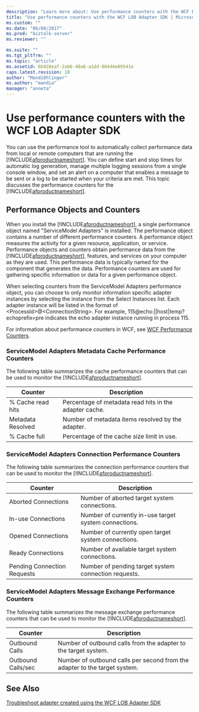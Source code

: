 ```yaml
---
description: "Learn more about: Use performance counters with the WCF LOB Adapter SDK"
title: "Use performance counters with the WCF LOB Adapter SDK | Microsoft Docs"
ms.custom: ""
ms.date: "06/08/2017"
ms.prod: "biztalk-server"
ms.reviewer: ""

ms.suite: ""
ms.tgt_pltfrm: ""
ms.topic: "article"
ms.assetid: 6b928eaf-2ab6-40a6-a1dd-804d4e89541e
caps.latest.revision: 10
author: "MandiOhlinger"
ms.author: "mandia"
manager: "anneta"
---
```

# Use performance counters with the WCF LOB Adapter SDK
You can use the performance tool to automatically collect performance data from local or remote computers that are running the [!INCLUDE[afproductnameshort](../../includes/afproductnameshort-md.md)]. You can define start and stop times for automatic log generation, manage multiple logging sessions from a single console window, and set an alert on a computer that enables a message to be sent or a log to be started when your criteria are met. This topic discusses the performance counters for the [!INCLUDE[afproductnameshort](../../includes/afproductnameshort-md.md)].  
  
## Performance Objects and Counters  
 When you install the [!INCLUDE[afproductnameshort](../../includes/afproductnameshort-md.md)], a single performance object named "ServiceModel Adapters" is installed. The performance object contains a number of different performance counters. A performance object measures the activity for a given resource, application, or service. Performance objects and counters obtain performance data from the [!INCLUDE[afproductnameshort](../../includes/afproductnameshort-md.md)], features, and services on your computer as they are used. This performance data is typically named for the component that generates the data. Performance counters are used for gathering specific information or data for a given performance object.  
  
 When selecting counters from the ServiceModel Adapters performance object, you can choose to only monitor information specific adapter instances by selecting the instance from the Select Instances list. Each adapter instance will be listed in the format of \<ProcessId\>@\<ConnectionString\>. For example, 115@echo:&#124;&#124;host&#124;temp?echoprefix=pre indicates the echo adapter instance running in process 115.  
  
 For information about performance counters in WCF, see [WCF Performance Counters](https://msdn.microsoft.com/library/ms735098.aspx).
  
### ServiceModel Adapters Metadata Cache Performance Counters  
 The following table summarizes the cache performance counters that can be used to monitor the [!INCLUDE[afproductnameshort](../../includes/afproductnameshort-md.md)].  
  
|Counter|Description|  
|-------------|-----------------|  
|% Cache read hits|Percentage of metadata read hits in the adapter cache.|  
|Metadata Resolved|Number of metadata items resolved by the adapter.|  
|% Cache full|Percentage of the cache size limit in use.|  
  
### ServiceModel Adapters Connection Performance Counters  
 The following table summarizes the connection performance counters that can be used to monitor the [!INCLUDE[afproductnameshort](../../includes/afproductnameshort-md.md)].  
  
|Counter|Description|  
|-------------|-----------------|  
|Aborted Connections|Number of aborted target system connections.|  
|In-use Connections|Number of currently in-use target system connections.|  
|Opened Connections|Number of currently open target system connections.|  
|Ready Connections|Number of available target system connections.|  
|Pending Connection Requests|Number of pending target system connection requests.|  
  
### ServiceModel Adapters Message Exchange Performance Counters  
 The following table summarizes the message exchange performance counters that can be used to monitor the [!INCLUDE[afproductnameshort](../../includes/afproductnameshort-md.md)].  
  
|Counter|Description|  
|-------------|-----------------|  
|Outbound Calls|Number of outbound calls from the adapter to the target system.|  
|Outbound Calls/sec|Number of outbound calls per second from the adapter to the target system.|  
  
## See Also  
 [Troubleshoot adapter created using the WCF LOB Adapter SDK](../../adapters-and-accelerators/wcf-lob-adapter-sdk/troubleshoot-adapter-created-using-the-wcf-lob-adapter-sdk.md)
